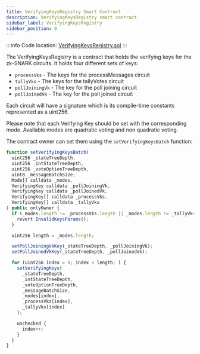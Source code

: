 ```yaml
---
title: VerifyingKeysRegistry Smart Contract
description: VerifyingKeysRegistry smart contract
sidebar_label: VerifyingKeysRegistry
sidebar_position: 8
---
```


:::info
Code location: [VerifyingKeysRegistry.sol](https://github.com/privacy-scaling-explorations/maci/blob/dev/contracts/contracts/VerifyingKeysRegistry.sol)
:::

The VerifyingKeysRegistry is a contract that holds the verifying keys for the zk-SNARK circuits. It holds four different sets of keys:

- `processVks` - The keys for the processMessages circuit
- `tallyVks` - The keys for the tallyVotes circuit
- `pollJoiningVk` - The key for the poll joining circuit
- `pollJoinedVk` - The key for the poll joined circuit

Each circuit will have a signature which is its compile-time constants represented as a uint256.

Please note that each Verifying Key should be set with the corresponding mode. Available modes are quadratic voting and non quadratic voting.

The contract owner can set them using the `setVerifyingKeysBatch` function:

```ts
function setVerifyingKeysBatch(
  uint256 _stateTreeDepth,
  uint256 _intStateTreeDepth,
  uint256 _voteOptionTreeDepth,
  uint8 _messageBatchSize,
  Mode[] calldata _modes,
  VerifyingKey calldata _pollJoiningVk,
  VerifyingKey calldata _pollJoinedVk,
  VerifyingKey[] calldata _processVks,
  VerifyingKey[] calldata _tallyVks
) public onlyOwner {
  if (_modes.length != _processVks.length || _modes.length != _tallyVks.length) {
    revert InvalidKeysParams();
  }

  uint256 length = _modes.length;

  setPollJoiningVkKey(_stateTreeDepth, _pollJoiningVk);
  setPollJoinedVkKey(_stateTreeDepth, _pollJoinedVk);

  for (uint256 index = 0; index < length; ) {
    setVerifyingKeys(
      _stateTreeDepth,
      _intStateTreeDepth,
      _voteOptionTreeDepth,
      _messageBatchSize,
      _modes[index],
      _processVks[index],
      _tallyVks[index]
    );

    unchecked {
      index++;
    }
  }
}
```
